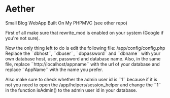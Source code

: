 # Aether
Small Blog WebApp Built On My PHPMVC (see other repo)

First of all make sure that rewrite_mod is enabled on your system (Google if you're not sure).

Now the only thing left to do is edit the following file: /app/config/config.php
Replace the ¨dbhost¨, ¨dbuser¨, ¨dbpassword¨ and ¨dbname¨ with your own database host, user, password and database name. 
Also, in the same file, replace ¨http://localhost/appname¨ with the url of your database and replace ¨AppName¨ with the name you prefer.

Also make sure to check whether the admin user id is ¨1¨ because if it is not you need to open the /app/helpers/session_helper and change the ¨1¨ in the function isAdmin() to the admin user id in your database.
